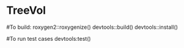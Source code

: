 # TreeVol

#To build:
roxygen2::roxygenize()
devtools::build()
devtools::install()

#To run test cases
devtools:test()